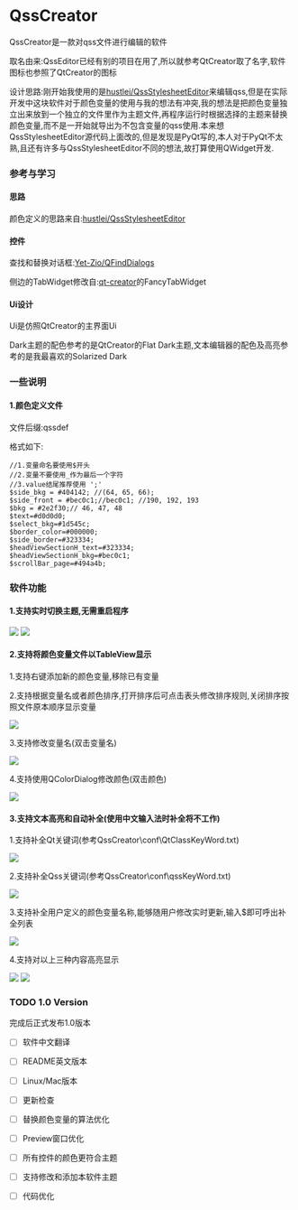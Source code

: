 # QssCreator

QssCreator是一款对qss文件进行编辑的软件

取名由来:QssEditor已经有别的项目在用了,所以就参考QtCreator取了名字,软件图标也参照了QtCreator的图标

设计思路:刚开始我使用的是[hustlei/QssStylesheetEditor](https://github.com/hustlei/QssStylesheetEditor)来编辑qss,但是在实际开发中这块软件对于颜色变量的使用与我的想法有冲突,我的想法是把颜色变量独立出来放到一个独立的文件里作为主题文件,再程序运行时根据选择的主题来替换颜色变量,而不是一开始就导出为不包含变量的qss使用.本来想QssStylesheetEditor源代码上面改的,但是发现是PyQt写的,本人对于PyQt不太熟,且还有许多与QssStylesheetEditor不同的想法,故打算使用QWidget开发.

### 参考与学习

#### 思路

颜色定义的思路来自:[hustlei/QssStylesheetEditor](https://github.com/hustlei/QssStylesheetEditor)

#### 控件

查找和替换对话框:[Yet-Zio/QFindDialogs](https://github.com/Yet-Zio/QFindDialogs)

侧边的TabWidget修改自:[qt-creator](https://github.com/qt-creator/qt-creator)的FancyTabWidget

#### Ui设计

Ui是仿照QtCreator的主界面Ui

Dark主题的配色参考的是QtCreator的Flat Dark主题,文本编辑器的配色及高亮参考的是我最喜欢的Solarized Dark

### 一些说明

#### 1.颜色定义文件

文件后缀:qssdef

格式如下:

``` //Warning 
//1.变量命名要使用$开头
//2.变量不要使用_作为最后一个字符
//3.value结尾推荐使用 ';'
$side_bkg = #404142; //(64, 65, 66); 
$side_front = #bec0c1;//bec0c1; //190, 192, 193
$bkg = #2e2f30;// 46, 47, 48
$text=#d0d0d0;
$select_bkg=#1d545c;
$border_color=#000000;
$side_border=#323334;
$headViewSectionH_text=#323334;
$headViewSectionH_bkg=#bec0c1;
$scrollBar_page=#494a4b;
```

### 软件功能

#### 1.支持实时切换主题,无需重启程序

![](https://github.com/chenghongfeng/QssCreator/blob/master/READMEimages/ThemeDark.png) ![](https://github.com/chenghongfeng/QssCreator/blob/master/READMEimages/ThemeNone.png)



#### 2.支持将颜色变量文件以TableView显示

1.支持右键添加新的颜色变量,移除已有变量

2.支持根据变量名或者颜色排序,打开排序后可点击表头修改排序规则,关闭排序按照文件原本顺序显示变量

![](https://github.com/chenghongfeng/QssCreator/blob/master/READMEimages/ColorDefWidgetMenu.png)

3.支持修改变量名(双击变量名)

![](https://github.com/chenghongfeng/QssCreator/blob/master/READMEimages/ChangeDefName.png)

4.支持使用QColorDialog修改颜色(双击颜色)

![](https://github.com/chenghongfeng/QssCreator/blob/master/READMEimages/ChangeColor.png)

#### 3.支持文本高亮和自动补全(使用中文输入法时补全将不工作)

1.支持补全Qt关键词(参考QssCreator\conf\QtClassKeyWord.txt)

![](https://github.com/chenghongfeng/QssCreator/blob/master/READMEimages/AutoCQtClass.png)

2.支持补全Qss关键词(参考QssCreator\conf\qssKeyWord.txt)

![](https://github.com/chenghongfeng/QssCreator/blob/master/READMEimages/AutoCQssKeyword.png)

3.支持补全用户定义的颜色变量名称,能够随用户修改实时更新,输入$即可呼出补全列表

![](https://github.com/chenghongfeng/QssCreator/blob/master/READMEimages/AutoCDef.png)



4.支持对以上三种内容高亮显示

![](https://github.com/chenghongfeng/QssCreator/blob/master/READMEimages/Highlight.png) ![](https://github.com/chenghongfeng/QssCreator/blob/master/READMEimages/HighlightNoneTheme.png)



### TODO 1.0 Version

完成后正式发布1.0版本

- [ ] 软件中文翻译
- [ ] README英文版本
- [ ] Linux/Mac版本
- [ ] 更新检查
- [ ] 替换颜色变量的算法优化
- [ ] Preview窗口优化
- [ ] 所有控件的颜色更符合主题
- [ ] 支持修改和添加本软件主题
- [ ] 代码优化

